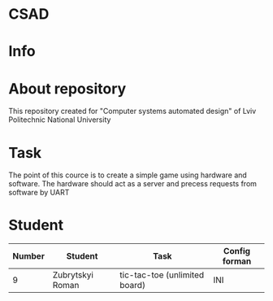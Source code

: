 # CSAD
# Info
# About repository
This repository created for "Computer systems automated design" of Lviv Politechnic National University
# Task 
The point of this cource is to create a simple game using hardware and software. The hardware should act as a server and precess requests from software by UART
# Student

| Number  | Student           | Task                          |  Config forman  |
| ------- | ----------------- | ----------------------------- | --------------- |
|9	      |  Zubrytskyi Roman |	tic-tac-toe (unlimited board)	|  INI            |
